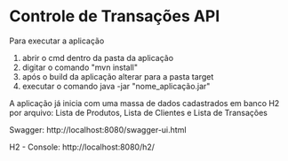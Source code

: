 Controle de Transações API
========================

Para executar a aplicação
1. abrir o cmd dentro da pasta da aplicação
2. digitar o comando "mvn install"
3. após o build da aplicação alterar para a pasta target 
4. executar o comando java -jar "nome_aplicação.jar"

A aplicação já inicia com uma massa de dados cadastrados em banco H2 por arquivo:
		Lista de Produtos,
  	Lista de Clientes e
  	Lista de Transações
 
Swagger:
http://localhost:8080/swagger-ui.html 

H2 - Console:
http://localhost:8080/h2/
